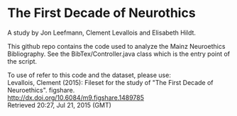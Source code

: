 **The First Decade of Neurothics**
======  

A study by Jon Leefmann, Clement Levallois and Elisabeth Hildt.  

This github repo contains the code used to analyze the Mainz Neuroethics Bibliography. See the BibTex/Controller.java class which is the entry point of the script.   

To use of refer to this code and the dataset, please use:  
Levallois, Clement (2015): Fileset for the study of "The First Decade of Neuroethics". figshare.  
http://dx.doi.org/10.6084/m9.figshare.1489785  
Retrieved 20:27, Jul 21, 2015 (GMT) 